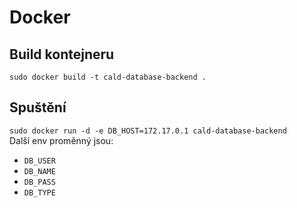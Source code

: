 # Docker
## Build kontejneru
`sudo docker build -t cald-database-backend .`  

## Spuštění
`sudo docker run -d -e DB_HOST=172.17.0.1 cald-database-backend`  
Další env proměnný jsou:  
+ `DB_USER`  
+ `DB_NAME`  
+ `DB_PASS`  
+ `DB_TYPE`  
